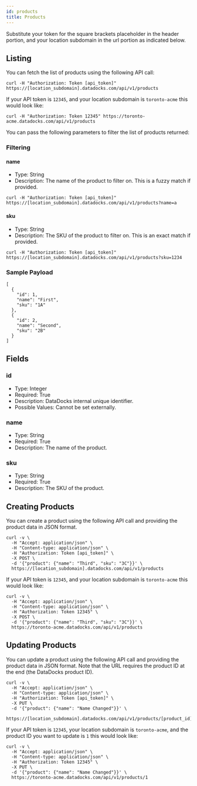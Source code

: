 ```yaml
---
id: products
title: Products
---
```


Substitute your token for the square brackets placeholder in the header portion, and your location subdomain in the url portion as indicated below.

## Listing

You can fetch the list of products using the following API call:

```
curl -H "Authorization: Token [api_token]" https://[location_subdomain].datadocks.com/api/v1/products
```

If your API token is `12345`, and your location subdomain is `toronto-acme` this would look like:

```
curl -H "Authorization: Token 12345" https://toronto-acme.datadocks.com/api/v1/products
```

You can pass the following parameters to filter the list of products returned:

### Filtering

#### name

* Type: String
* Description: The name of the product to filter on. This is a fuzzy match if provided.

```
curl -H "Authorization: Token [api_token]" https://[location_subdomain].datadocks.com/api/v1/products?name=a
```

#### sku

* Type: String
* Description: The SKU of the product to filter on. This is an exact match if provided.

```
curl -H "Authorization: Token [api_token]" https://[location_subdomain].datadocks.com/api/v1/products?sku=1234
```

### Sample Payload

```
[
  {
    "id": 1,
    "name": "First",
    "sku": "1A"
  },
  {
    "id": 2,
    "name": "Second",
    "sku": "2B"
  }
]
```

## Fields

### id

* Type: Integer
* Required: True
* Description: DataDocks internal unique identifier.
* Possible Values: Cannot be set externally.

### name

* Type: String
* Required: True
* Description: The name of the product.

### sku

* Type: String
* Required: True
* Description: The SKU of the product.


## Creating Products

You can create a product using the following API call and providing the product data in JSON format.

```
curl -v \
  -H "Accept: application/json" \
  -H "Content-type: application/json" \
  -H "Authorization: Token [api_token]" \
  -X POST \
  -d '{"product": {"name": "Third", "sku": "3C"}}' \
  https://[location_subdomain].datadocks.com/api/v1/products
```

If your API token is `12345`, and your location subdomain is `toronto-acme` this would look like:

```
curl -v \
  -H "Accept: application/json" \
  -H "Content-type: application/json" \
  -H "Authorization: Token 12345" \
  -X POST \
  -d '{"product": {"name": "Third", "sku": "3C"}}' \
  https://toronto-acme.datadocks.com/api/v1/products
```

## Updating Products

You can update a product using the following API call and providing the product data in JSON format. Note that the URL requires the product ID at the end (the DataDocks product ID).

```
curl -v \
  -H "Accept: application/json" \
  -H "Content-type: application/json" \
  -H "Authorization: Token [api_token]" \
  -X PUT \
  -d '{"product": {"name": "Name Changed"}}' \
  https://[location_subdomain].datadocks.com/api/v1/products/[product_id]
```

If your API token is `12345`, your location subdomain is `toronto-acme`, and the product ID you want to update is `1` this would look like:

```
curl -v \
  -H "Accept: application/json" \
  -H "Content-type: application/json" \
  -H "Authorization: Token 12345" \
  -X PUT \
  -d '{"product": {"name": "Name Changed"}}' \
  https://toronto-acme.datadocks.com/api/v1/products/1
```
